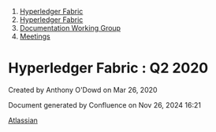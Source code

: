 1. [Hyperledger Fabric](index.html)
2. [Hyperledger Fabric](Hyperledger-Fabric_22839309.html)
3. [Documentation Working Group](Documentation-Working-Group_22839782.html)
4. [Meetings](Meetings_22839778.html)

# Hyperledger Fabric : Q2 2020

Created by Anthony O'Dowd on Mar 26, 2020

Document generated by Confluence on Nov 26, 2024 16:21

[Atlassian](http://www.atlassian.com/)

